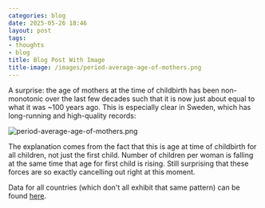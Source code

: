 ```yaml
---
categories: blog
date: 2025-05-26 18:46
layout: post
tags:
- thoughts
- blog
title: Blog Post With Image
title-image: /images/period-average-age-of-mothers.png
---
```


A surprise: the age of mothers at the time of childbirth has been non-monotonic over the last few decades such that it is now just about equal to what it was ~100 years ago. This is especially clear in Sweden, which has long-running and high-quality records: 

![period-average-age-of-mothers.png](/images/period-average-age-of-mothers.png)

The explanation comes from the fact that this is age at time of childbirth for all children, not just the first child. Number of children per woman is falling at the same time that age for first child is rising. Still surprising that these forces are so exactly cancelling out right at this moment. 

Data for all countries (which don't all exhibit that same pattern) can be found [here](https://ourworldindata.org/grapher/period-average-age-of-mothers).